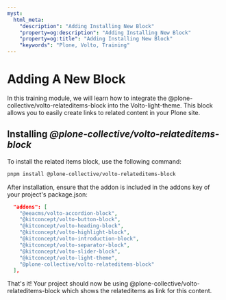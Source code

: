 ```yaml
---
myst:
  html_meta:
    "description": "Adding Installing New Block"
    "property=og:description": "Adding Installing New Block"
    "property=og:title": "Adding Installing New Block"
    "keywords": "Plone, Volto, Training"
---
```



# Adding A New Block

In this training module, we will learn how to integrate the @plone-collective/volto-relateditems-block into the Volto-light-theme. This block allows you to easily create links to related content in your Plone site.

## Installing *@plone-collective/volto-relateditems-block*

To install the related items block, use the following command:

```bash
pnpm install @plone-collective/volto-relateditems-block
```

After installation, ensure that the addon is included in the addons key of your project's package.json:

```json
  "addons": [
    "@eeacms/volto-accordion-block",
    "@kitconcept/volto-button-block",
    "@kitconcept/volto-heading-block",
    "@kitconcept/volto-highlight-block",
    "@kitconcept/volto-introduction-block",
    "@kitconcept/volto-separator-block",
    "@kitconcept/volto-slider-block",
    "@kitconcept/volto-light-theme",
    "@plone-collective/volto-relateditems-block"
  ],
  ```

  That's it! Your project should now be using @plone-collective/volto-relateditems-block which shows the relateditems as link for this content.